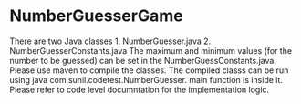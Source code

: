 # NumberGuesserGame
There are two Java classes 1. NumberGuesser.java 2. NumberGuesserConstants.java
The maximum and minimum values (for the number to be guessed) can be set in the NumberGuessConstants.java. 
Please use maven to compile the classes. 
The compiled classs can be run using java com.sunil.codetest.NumberGuesser. main function is inside it.
Please refer to code level documntation for the implementation logic.
